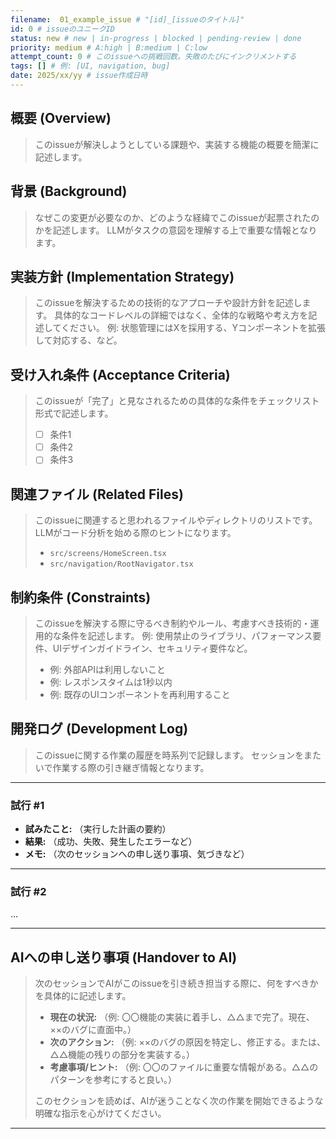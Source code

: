 ```yaml
---
filename:  01_example_issue # "[id]_[issueのタイトル]"
id: 0 # issueのユニークID
status: new # new | in-progress | blocked | pending-review | done
priority: medium # A:high | B:medium | C:low
attempt_count: 0 # このissueへの挑戦回数。失敗のたびにインクリメントする
tags: [] # 例: [UI, navigation, bug]
date: 2025/xx/yy # issue作成日時
---
```


## 概要 (Overview)

> このissueが解決しようとしている課題や、実装する機能の概要を簡潔に記述します。

## 背景 (Background)

> なぜこの変更が必要なのか、どのような経緯でこのissueが起票されたのかを記述します。
> LLMがタスクの意図を理解する上で重要な情報となります。

## 実装方針 (Implementation Strategy)

> このissueを解決するための技術的なアプローチや設計方針を記述します。
> 具体的なコードレベルの詳細ではなく、全体的な戦略や考え方を記述してください。
> 例: 状態管理にはXを採用する、Yコンポーネントを拡張して対応する、など。

## 受け入れ条件 (Acceptance Criteria)

> このissueが「完了」と見なされるための具体的な条件をチェックリスト形式で記述します。
>
> - [ ] 条件1
> - [ ] 条件2
> - [ ] 条件3

## 関連ファイル (Related Files)

> このissueに関連すると思われるファイルやディレクトリのリストです。
> LLMがコード分析を始める際のヒントになります。
>
> - `src/screens/HomeScreen.tsx`
> - `src/navigation/RootNavigator.tsx`

## 制約条件 (Constraints)

> このissueを解決する際に守るべき制約やルール、考慮すべき技術的・運用的な条件を記述します。
> 例: 使用禁止のライブラリ、パフォーマンス要件、UIデザインガイドライン、セキュリティ要件など。
>
> - 例: 外部APIは利用しないこと
> - 例: レスポンスタイムは1秒以内
> - 例: 既存のUIコンポーネントを再利用すること

## 開発ログ (Development Log)

> このissueに関する作業の履歴を時系列で記録します。
> セッションをまたいで作業する際の引き継ぎ情報となります。

---
### 試行 #1

- **試みたこと:** （実行した計画の要約）
- **結果:** （成功、失敗、発生したエラーなど）
- **メモ:** （次のセッションへの申し送り事項、気づきなど）

---
### 試行 #2
...

---

## AIへの申し送り事項 (Handover to AI)

> 次のセッションでAIがこのissueを引き続き担当する際に、何をすべきかを具体的に記述します。
>
> - **現在の状況:** （例: 〇〇機能の実装に着手し、△△まで完了。現在、××のバグに直面中。）
> - **次のアクション:** （例: ××のバグの原因を特定し、修正する。または、△△機能の残りの部分を実装する。）
> - **考慮事項/ヒント:** （例: 〇〇のファイルに重要な情報がある。△△のパターンを参考にすると良い。）
>
> このセクションを読めば、AIが迷うことなく次の作業を開始できるような明確な指示を心がけてください。


---

